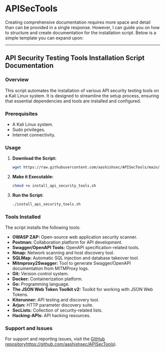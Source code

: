 # APISecTools
Creating comprehensive documentation requires more space and detail than can be provided in a single response. However, I can guide you on how to structure and create documentation for the installation script. Below is a simple template you can expand upon:

---

## API Security Testing Tools Installation Script Documentation

### Overview

This script automates the installation of various API security testing tools on a Kali Linux system. It is designed to streamline the setup process, ensuring that essential dependencies and tools are installed and configured.

### Prerequisites

- A Kali Linux system.
- Sudo privileges.
- Internet connectivity.

### Usage

1. **Download the Script:**
    ```bash
    wget https://raw.githubusercontent.com/aashishsec/APISecTools/main/APITools.sh
    ```

2. **Make it Executable:**
    ```bash
    chmod +x install_api_security_tools.sh
    ```

3. **Run the Script:**
    ```bash
    ./install_api_security_tools.sh
    ```

### Tools Installed

The script installs the following tools:

- **OWASP ZAP:** Open-source web application security scanner.
- **Postman:** Collaboration platform for API development.
- **Swagger/OpenAPI Tools:** OpenAPI specification-related tools.
- **Nmap:** Network scanning and host discovery tool.
- **SQLMap:** Automatic SQL injection and database takeover tool.
- **Mitmproxy2Swagger:** Tool to generate Swagger/OpenAPI documentation from MITMProxy logs.
- **Git:** Version control system.
- **Docker:** Containerization platform.
- **Go:** Programming language.
- **The JSON Web Token Toolkit v2:** Toolkit for working with JSON Web Tokens.
- **Kiterunner:** API testing and discovery tool.
- **Arjun:** HTTP parameter discovery suite.
- **SecLists:** Collection of security-related lists.
- **Hacking-APIs:** API hacking resources.

### Support and Issues

For support and reporting issues, visit the [GitHub repository](https://github.com/aashishsec/APISecTools)https://github.com/aashishsec/APISecTools).

